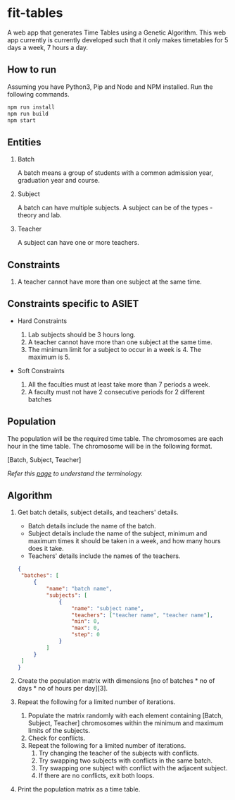 # fit-tables

A web app that generates Time Tables using a Genetic Algorithm. This web app currently is currently developed such that it only makes timetables for 5 days a week, 7 hours a day.

## How to run

Assuming you have Python3, Pip and Node and NPM installed. Run the following commands.

```bash
npm run install
npm run build
npm start
```

## Entities

1. Batch

   A batch means a group of students with a common admission year, graduation year and course.

2. Subject

   A batch can have multiple subjects. A subject can be of the types - theory and lab.

3. Teacher

   A subject can have one or more teachers.

## Constraints

1. A teacher cannot have more than one subject at the same time.

## Constraints specific to ASIET

- Hard Constraints

  1. Lab subjects should be 3 hours long.
  2. A teacher cannot have more than one subject at the same time.
  3. The minimum limit for a subject to occur in a week is 4. The maximum is 5.

- Soft Constraints

  1. All the faculties must at least take more than 7 periods a week.
  2. A faculty must not have 2 consecutive periods for 2 different batches

## Population

The population will be the required time table. The chromosomes are each hour in the time table. The chromosome will be in the following format.

[Batch, Subject, Teacher]

_Refer this [page](https://www.tutorialspoint.com/genetic_algorithms/genetic_algorithms_fundamentals.htm) to understand the terminology._

## Algorithm

1. Get batch details, subject details, and teachers' details.

   - Batch details include the name of the batch.
   - Subject details include the name of the subject, minimum and maximum times it should be taken in a week, and how many hours does it take.
   - Teachers' details include the names of the teachers.

   ```json
   {
   	"batches": [
   		{
   			"name": "batch name",
   			"subjects": [
   				{
   					"name": "subject name",
   					"teachers": ["teacher name", "teacher name"],
   					"min": 0,
   					"max": 0,
   					"step": 0
   				}
   			]
   		}
   	]
   }
   ```

2. Create the population matrix with dimensions \[no of batches \* no of days \* no of hours per day\]\[3\].
3. Repeat the following for a limited number of iterations.
   1. Populate the matrix randomly with each element containing [Batch, Subject, Teacher] chromosomes within the minimum and maximum limits of the subjects.
   2. Check for conflicts.
   3. Repeat the following for a limited number of iterations.
      1. Try changing the teacher of the subjects with conflicts.
      2. Try swapping two subjects with conflicts in the same batch.
      3. Try swapping one subject with conflict with the adjacent subject.
      4. If there are no conflicts, exit both loops.
4. Print the population matrix as a time table.
